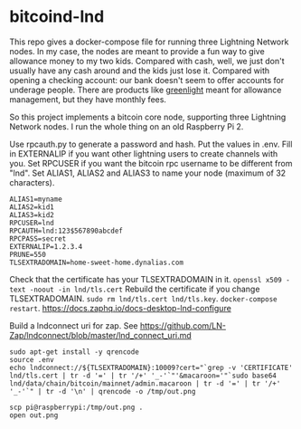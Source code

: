 # bitcoind-lnd

This repo gives a docker-compose file for running three Lightning Network nodes. In my case, the nodes are meant to provide a fun way to give allowance money to my two kids. Compared with cash, well, we just don't usually have any cash around and the kids just lose it. Compared with opening a checking account: our bank doesn't seem to offer accounts for underage people. There are products like [greenlight](https://www.greenlight.com/) meant for allowance management, but they have monthly fees.

So this project implements a bitcoin core node, supporting three Lightning Network nodes. I run the whole thing on an old Raspberry Pi 2.

Use rpcauth.py to generate a password and hash. Put the values in .env. Fill in EXTERNALIP if you want other lightning users to create channels with you. Set RPCUSER if you want the bitcoin rpc username to be different from "lnd". Set ALIAS1, ALIAS2 and ALIAS3 to name your node (maximum of 32 characters).
```
ALIAS1=myname
ALIAS2=kid1
ALIAS3=kid2
RPCUSER=lnd
RPCAUTH=lnd:123$567890abcdef
RPCPASS=secret
EXTERNALIP=1.2.3.4
PRUNE=550
TLSEXTRADOMAIN=home-sweet-home.dynalias.com
```

Check that the certificate has your TLSEXTRADOMAIN in it. `openssl x509 -text -noout -in lnd/tls.cert`
Rebuild the certificate if you change TLSEXTRADOMAIN. `sudo rm lnd/tls.cert lnd/tls.key`. `docker-compose restart`.
https://docs.zaphq.io/docs-desktop-lnd-configure



Build a lndconnect uri for zap. See https://github.com/LN-Zap/lndconnect/blob/master/lnd_connect_uri.md
```shell
sudo apt-get install -y qrencode
source .env
echo lndconnect://${TLSEXTRADOMAIN}:10009?cert="`grep -v 'CERTIFICATE' lnd/tls.cert | tr -d '=' | tr '/+' '_-'`"'&macaroon='"`sudo base64 lnd/data/chain/bitcoin/mainnet/admin.macaroon | tr -d '=' | tr '/+' '_-'`" | tr -d '\n' | qrencode -o /tmp/out.png
```

```shell
scp pi@raspberrypi:/tmp/out.png .
open out.png
```